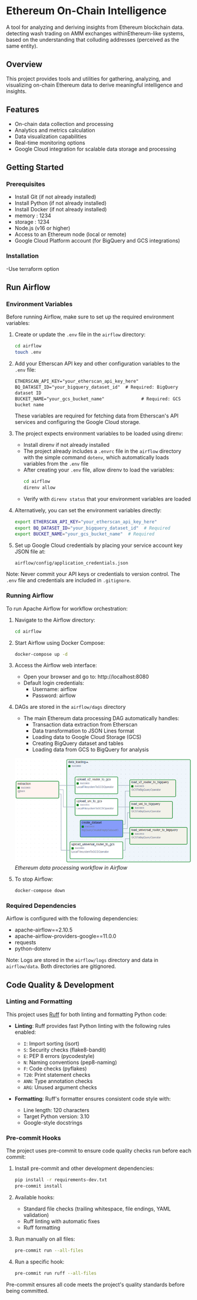 # Ethereum On-Chain Intelligence

A tool for analyzing and deriving insights from Ethereum blockchain data.
detecting wash trading on AMM exchanges withinEthereum-like systems, based on the understanding that colluding addresses (perceived as the same entity).

## Overview

This project provides tools and utilities for gathering, analyzing, and visualizing on-chain Ethereum data to derive meaningful intelligence and insights.

## Features

- On-chain data collection and processing
- Analytics and metrics calculation
- Data visualization capabilities
- Real-time monitoring options
- Google Cloud integration for scalable data storage and processing

## Getting Started
### Prerequisites
- Install Git (if not already installed)
- Install Python (if not already installed)
- Install Docker (if not already installed)
- memory : 1234
- storage : 1234
- Node.js (v16 or higher)
- Access to an Ethereum node (local or remote)
- Google Cloud Platform account (for BigQuery and GCS integrations)

### Installation
-Use terraform option


## Run Airflow

### Environment Variables

Before running Airflow, make sure to set up the required environment variables:

1. Create or update the `.env` file in the `airflow` directory:
   ```bash
   cd airflow
   touch .env
   ```

2. Add your Etherscan API key and other configuration variables to the `.env` file:
   ```
   ETHERSCAN_API_KEY="your_etherscan_api_key_here"
   BQ_DATASET_ID="your_bigquery_dataset_id"  # Required: BigQuery dataset ID
   BUCKET_NAME="your_gcs_bucket_name"              # Required: GCS bucket name
   ```

   These variables are required for fetching data from Etherscan's API services and configuring the Google Cloud storage.

3. The project expects environment variables to be loaded using direnv:
   - Install direnv if not already installed
   - The project already includes a `.envrc` file in the `airflow` directory with the simple command `dotenv`, which automatically loads variables from the `.env` file
   - After creating your `.env` file, allow direnv to load the variables:
     ```bash
     cd airflow
     direnv allow
     ```
   - Verify with `direnv status` that your environment variables are loaded

4. Alternatively, you can set the environment variables directly:
   ```bash
   export ETHERSCAN_API_KEY="your_etherscan_api_key_here"
   export BQ_DATASET_ID="your_bigquery_dataset_id"  # Required
   export BUCKET_NAME="your_gcs_bucket_name"  # Required
   ```

5. Set up Google Cloud credentials by placing your service account key JSON file at:
   ```
   airflow/config/application_credentials.json
   ```

Note: Never commit your API keys or credentials to version control. The `.env` file and credentials are included in `.gitignore`.

### Running Airflow

To run Apache Airflow for workflow orchestration:

1. Navigate to the Airflow directory:
   ```bash
   cd airflow
   ```

2. Start Airflow using Docker Compose:
   ```bash
   docker-compose up -d
   ```

3. Access the Airflow web interface:
   - Open your browser and go to: http://localhost:8080
   - Default login credentials:
     - Username: airflow
     - Password: airflow

4. DAGs are stored in the `airflow/dags` directory
   - The main Ethereum data processing DAG automatically handles:
     - Transaction data extraction from Etherscan
     - Data transformation to JSON Lines format
     - Loading data to Google Cloud Storage (GCS)
     - Creating BigQuery dataset and tables
     - Loading data from GCS to BigQuery for analysis

   ![Airflow DAG](docs/images/airlow_dags.png)
   *Ethereum data processing workflow in Airflow*

5. To stop Airflow:
   ```bash
   docker-compose down
   ```

### Required Dependencies

Airflow is configured with the following dependencies:
- apache-airflow==2.10.5
- apache-airflow-providers-google==11.0.0
- requests
- python-dotenv

Note: Logs are stored in the `airflow/logs` directory and data in `airflow/data`. Both directories are gitignored.

## Code Quality & Development

### Linting and Formatting

This project uses [Ruff](https://github.com/charliermarsh/ruff) for both linting and formatting Python code:

- **Linting**: Ruff provides fast Python linting with the following rules enabled:
  - `I`: Import sorting (isort)
  - `S`: Security checks (flake8-bandit)
  - `E`: PEP 8 errors (pycodestyle)
  - `N`: Naming conventions (pep8-naming)
  - `F`: Code checks (pyflakes)
  - `T20`: Print statement checks
  - `ANN`: Type annotation checks
  - `ARG`: Unused argument checks

- **Formatting**: Ruff's formatter ensures consistent code style with:
  - Line length: 120 characters
  - Target Python version: 3.10
  - Google-style docstrings

### Pre-commit Hooks

The project uses pre-commit to ensure code quality checks run before each commit:

1. Install pre-commit and other development dependencies:
   ```bash
   pip install -r requirements-dev.txt
   pre-commit install
   ```

2. Available hooks:
   - Standard file checks (trailing whitespace, file endings, YAML validation)
   - Ruff linting with automatic fixes
   - Ruff formatting

3. Run manually on all files:
   ```bash
   pre-commit run --all-files
   ```

4. Run a specific hook:
   ```bash
   pre-commit run ruff --all-files
   ```

Pre-commit ensures all code meets the project's quality standards before being committed.
